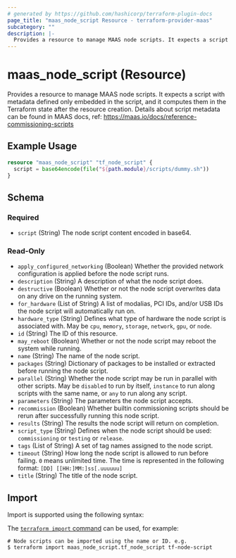 ```yaml
---
# generated by https://github.com/hashicorp/terraform-plugin-docs
page_title: "maas_node_script Resource - terraform-provider-maas"
subcategory: ""
description: |-
  Provides a resource to manage MAAS node scripts. It expects a script with metadata defined only embedded in the script, and it computes them in the Terraform state after the resource creation. Details about script metadata can be found in MAAS docs, ref: https://maas.io/docs/reference-commissioning-scripts
---
```


# maas_node_script (Resource)

Provides a resource to manage MAAS node scripts. It expects a script with metadata defined only embedded in the script, and it computes them in the Terraform state after the resource creation. Details about script metadata can be found in MAAS docs, ref: https://maas.io/docs/reference-commissioning-scripts

## Example Usage

```terraform
resource "maas_node_script" "tf_node_script" {
  script = base64encode(file("${path.module}/scripts/dummy.sh"))
}
```

<!-- schema generated by tfplugindocs -->
## Schema

### Required

- `script` (String) The node script content encoded in base64.

### Read-Only

- `apply_configured_networking` (Boolean) Whether the provided network configuration is applied before the node script runs.
- `description` (String) A description of what the node script does.
- `destructive` (Boolean) Whether or not the node script overwrites data on any drive on the running system.
- `for_hardware` (List of String) A list of modalias, PCI IDs, and/or USB IDs the node script will automatically run on.
- `hardware_type` (String) Defines what type of hardware the node script is associated with. May be `cpu`, `memory`, `storage`, `network`, `gpu`, or `node`.
- `id` (String) The ID of this resource.
- `may_reboot` (Boolean) Whether or not the node script may reboot the system while running.
- `name` (String) The name of the node script.
- `packages` (String) Dictionary of packages to be installed or extracted before running the node script.
- `parallel` (String) Whether the node script may be run in parallel with other scripts. May be `disabled` to run by itself, `instance` to run along scripts with the same name, or `any` to run along any script.
- `parameters` (String) The parameters the node script accepts.
- `recommission` (Boolean) Whether builtin commissioning scripts should be rerun after successfully running this node script.
- `results` (String) The results the node script will return on completion.
- `script_type` (String) Defines when the node script should be used: `commissioning` or `testing` or `release`.
- `tags` (List of String) A set of tag names assigned to the node script.
- `timeout` (String) How long the node script is allowed to run before failing. `0` means unlimited time. The time is represented in the following format: `[DD] [[HH:]MM:]ss[.uuuuuu]`
- `title` (String) The title of the node script.

## Import

Import is supported using the following syntax:

The [`terraform import` command](https://developer.hashicorp.com/terraform/cli/commands/import) can be used, for example:

```shell
# Node scripts can be imported using the name or ID. e.g.
$ terraform import maas_node_script.tf_node_script tf-node-script
```
